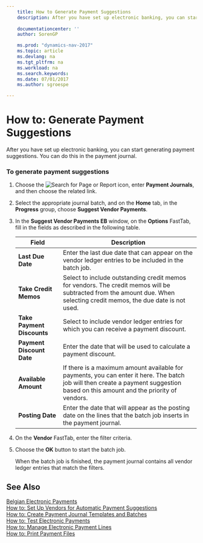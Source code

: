 ```yaml
---
    title: How to Generate Payment Suggestions 
    description: After you have set up electronic banking, you can start generating payment suggestions. You can do this in the payment journal.
    
    documentationcenter: ''
    author: SorenGP

    ms.prod: "dynamics-nav-2017"
    ms.topic: article
    ms.devlang: na
    ms.tgt_pltfrm: na
    ms.workload: na
    ms.search.keywords:
    ms.date: 07/01/2017
    ms.author: sgroespe

---
```

# How to: Generate Payment Suggestions
After you have set up electronic banking, you can start generating payment suggestions. You can do this in the payment journal.  
  
### To generate payment suggestions  
  
1.  Choose the ![Search for Page or Report](media/ui-search/search_small.png "Search for Page or Report icon") icon, enter **Payment Journals**, and then choose the related link.  
  
2.  Select the appropriate journal batch, and on the **Home** tab, in the **Progress** group, choose **Suggest Vendor Payments**.  
  
3.  In the **Suggest Vendor Payments EB**  window, on the **Options** FastTab, fill in the fields as described in the following table.  
  
    |Field|Description|  
    |---------------------------------|---------------------------------------|  
    |**Last Due Date**|Enter the last due date that can appear on the vendor ledger entries to be included in the batch job.|  
    |**Take Credit Memos**|Select to include outstanding credit memos for vendors. The credit memos will be subtracted from the amount due. When selecting credit memos, the due date is not used.|  
    |**Take Payment Discounts**|Select to include vendor ledger entries for which you can receive a payment discount.|  
    |**Payment Discount Date**|Enter the date that will be used to calculate a payment discount.|  
    |**Available Amount**|If there is a maximum amount available for payments, you can enter it here. The batch job will then create a payment suggestion based on this amount and the priority of vendors.|  
    |**Posting Date**|Enter the date that will appear as the posting date on the lines that the batch job inserts in the payment journal.|  
  
4.  On the **Vendor** FastTab, enter the filter criteria.  
  
5.  Choose the **OK** button to start the batch job.  
  
     When the batch job is finished, the payment journal contains all vendor ledger entries that match the filters.  
  
## See Also  
 [Belgian Electronic Payments](belgian-electronic-payments.md)   
 [How to: Set Up Vendors for Automatic Payment Suggestions](how-to-set-up-vendors-for-automatic-payment-suggestions.md)   
 [How to: Create Payment Journal Templates and Batches](how-to-create-payment-journal-templates-and-batches.md)   
 [How to: Test Electronic Payments](how-to-test-electronic-payments.md)   
 [How to: Manage Electronic Payment Lines](how-to-manage-electronic-payment-lines.md)   
 [How to: Print Payment Files](how-to-print-payment-files.md)